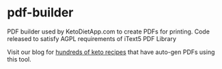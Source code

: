 # pdf-builder
PDF builder used by KetoDietApp.com to create PDFs for printing. Code released to satisfy AGPL requirements of iText5 PDF Library

Visit our blog for [hundreds of keto recipes](https://ketodietapp.com/Blog/category/Recipes) that have auto-gen PDFs using this tool. 
